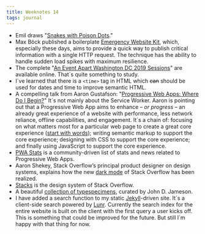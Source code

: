 ```yaml
---
title: Weeknotes 14
tags: journal
---
```

- Emil draws "[Snakes with Poison Dots](/2020-04-03-snakes-with-poison-dots/)."
- Max Böck published a boilerplate [Emergency Website Kit](https://mxb.dev/blog/emergency-website-kit/), which, especially these days, aims to provide a quick way to publish critical information with a single HTTP request. The technique has the ability to handle sudden load spikes with maximum resilience.
- The complete "[An Event Apart Washington DC 2019 Sessions](https://aneventapart.com/news/post/the-complete-aea-dc-2019-now-online)" are available online. That´s quite something to study.
- I´ve learned that there is a <code>&lt;time&gt;</code> tag in HTML which <s>can</s> should be used for dates and time to improve semantic HTML.
- A compelling talk from Aaron Gustafson: "[Progressive Web Apps: Where Do I Begin?](https://aneventapart.com/news/post/progressive-web-apps-where-do-i-begin-aea-video)" It´s not mainly about the Service Worker. Aaron is pointing out that a Progressive Web App aims to enhance *– or progress –* an already great experience of a website with performance, less network reliance, offline capabilities, and engagement. It´s a chain of: focusing on what matters most for a particular web page to create a great core experience ([start with words](https://justinjackson.ca/words.html)); writing semantic markup to support the core experience; designing with CSS to support the core experience; and finally using JavaScript to support the core experience.
- [PWA Stats](https://www.pwastats.com) is a community-driven list of stats and news related to Progressive Web Apps.
- Aaron Shekey, Stack Overflow’s principal product designer on design systems, explains how the new [dark mode](https://stackoverflow.blog/2020/03/31/building-dark-mode-on-stack-overflow/) of Stack Overflow has been realized.
- [Stacks](https://stackoverflow.design) is the design system of Stack Overflow.
- A beautiful [collection of typespecimens](https://typespecimens.io), curated by John D. Jameson.
- I have added a search function to my static [Jekyll](https://jekyllrb.com)-driven site. It´s a client-side search powered by [Lunr](https://lunrjs.com). Currently the search index for the entire website is built on the client with the first query a user kicks off. This is something that could be improved for the future. But still I´m happy with that thing for now.





